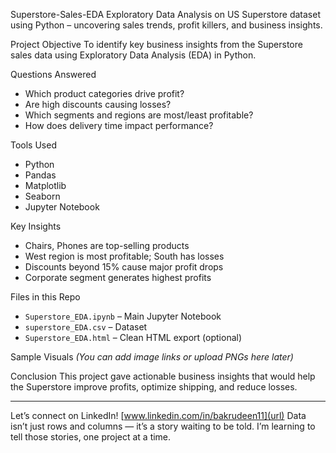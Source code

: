 Superstore-Sales-EDA
Exploratory Data Analysis on US Superstore dataset using Python – uncovering sales trends, profit killers, and business insights.

Project Objective
To identify key business insights from the Superstore sales data using Exploratory Data Analysis (EDA) in Python.

Questions Answered
- Which product categories drive profit?
- Are high discounts causing losses?
- Which segments and regions are most/least profitable?
- How does delivery time impact performance?

Tools Used
- Python
- Pandas
- Matplotlib
- Seaborn
- Jupyter Notebook

Key Insights
- Chairs, Phones are top-selling products
- West region is most profitable; South has losses
- Discounts beyond 15% cause major profit drops
- Corporate segment generates highest profits

Files in this Repo
- `Superstore_EDA.ipynb` – Main Jupyter Notebook
- `superstore_EDA.csv` – Dataset
- `Superstore_EDA.html` – Clean HTML export (optional)

Sample Visuals
*(You can add image links or upload PNGs here later)*

Conclusion
This project gave actionable business insights that would help the Superstore improve profits, optimize shipping, and reduce losses.

---

Let’s connect on LinkedIn!
[www.linkedin.com/in/bakrudeen11](url)
Data isn’t just rows and columns — it’s a story waiting to be told. I’m learning to tell those stories, one project at a time.
